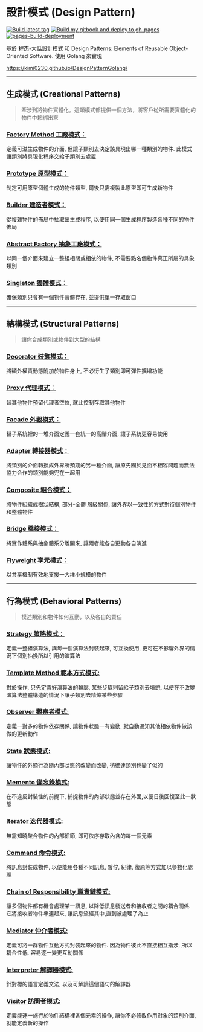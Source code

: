 # 設計模式 (Design Pattern)
[![Build latest tag](https://github.com/kimi0230/DesignPatternGolang/actions/workflows/releace.yml/badge.svg)](https://github.com/kimi0230/DesignPatternGolang/actions/workflows/releace.yml) [![Build my gitbook and deploy to gh-pages](https://github.com/kimi0230/DesignPatternGolang/actions/workflows/build.yml/badge.svg)](https://github.com/kimi0230/DesignPatternGolang/actions/workflows/build.yml) [![pages-build-deployment](https://github.com/kimi0230/DesignPatternGolang/actions/workflows/pages/pages-build-deployment/badge.svg)](https://github.com/kimi0230/DesignPatternGolang/actions/workflows/pages/pages-build-deployment)

基於 程杰-大話設計模式 和 Design Patterns: Elements of Reusable Object-Oriented Software. 
使用 Golang 來實現

https://kimi0230.github.io/DesignPatternGolang/

---

## 生成模式 (Creational Patterns)
> 牽涉到將物件實體化。這類模式都提供一個方法，將客戶從所需要實體化的物件中鬆綁出來

### [Factory Method 工廠模式：](https://github.com/kimi0230/DesignPatternGolang/tree/master/FactoryMethod) 
定義可滋生成物件的介面, 但讓子類別去決定該具現出哪一種類別的物件. 此模式讓類別將具現化程序交給子類別去處置

### [Prototype 原型模式：](https://github.com/kimi0230/DesignPatternGolang/tree/master/Prototype) 
制定可用原型個體生成的物件類型, 爾後只需複製此原型即可生成新物件

### [Builder 建造者模式：](https://github.com/kimi0230/DesignPatternGolang/tree/master/Builder) 
從複雜物件的佈局中抽取出生成程序, 以便用同一個生成程序製造各種不同的物件佈局

### [Abstract Factory 抽象工廠模式：](https://github.com/kimi0230/DesignPatternGolang/tree/master/AbstractFactory) 
以同一個介面來建立一整組相關或相依的物件, 不需要點名個物件真正所屬的具象類別

### [Singleton 獨體模式：](https://github.com/kimi0230/DesignPatternGolang/tree/master/Singleton) 
確保類別只會有一個物件實體存在, 並提供單一存取窗口

---

## 結構模式 (Structural Patterns)
> 讓你合成類別或物件到大型的結構

### [Decorator 裝飾模式：](https://github.com/kimi0230/DesignPatternGolang/tree/master/Decorator) 
將額外權責動態附加於物件身上, 不必衍生子類別即可彈性擴增功能

### [Proxy 代理模式：](https://github.com/kimi0230/DesignPatternGolang/tree/master/Proxy) 
替其他物件預留代理者空位, 就此控制存取其他物件

### [Facade 外觀模式：](https://github.com/kimi0230/DesignPatternGolang/tree/master/Facade) 
替子系統裡的一堆介面定義一套統一的高階介面, 讓子系統更容易使用

### [Adapter 轉接器模式：](https://github.com/kimi0230/DesignPatternGolang/tree/master/Adapter) 
將類別的介面轉換成外界所預期的另一種介面, 讓原先囿於見面不相容問題而無法協力合作的類別能夠兜在一起用

### [Composite 組合模式：](https://github.com/kimi0230/DesignPatternGolang/tree/master/Composite) 
將物件組織成樹狀結構, 部分-全體 層級關係, 讓外界以一致性的方式對待個別物件和整體物件

### [Bridge 橋接模式：](https://github.com/kimi0230/DesignPatternGolang/tree/master/Bridge) 
將實作體系與抽象體系分離開來, 讓兩者能各自更動各自演進

### [Flyweight 享元模式：](https://github.com/kimi0230/DesignPatternGolang/tree/master/Flyweight) 
以共享機制有效地支援一大堆小規模的物件

---
## 行為模式 (Behavioral Patterns)
> 模述類別和物件如何互動，以及各自的責任

### [Strategy 策略模式：](https://github.com/kimi0230/DesignPatternGolang/tree/master/Strategy) 
定義一整組演算法, 講每一個演算法封裝起來, 可互換使用, 更可在不影響外界的情況下個別抽換所以引用的演算法

### [Template Method 範本方式模式:](https://github.com/kimi0230/DesignPatternGolang/tree/master/TemplateMethod) 
對於操作, 只先定義好演算法的輪廓, 某些步驟則留給子類別去填飽, 以便在不改變演算法整體構造的情況下讓子類別去精煉某些步驟

### [Observer 觀察者模式:](https://github.com/kimi0230/DesignPatternGolang/tree/master/Observer) 
定義一對多的物件依存關係, 讓物件狀態一有變動, 就自動通知其他相依物件做該做的更新動作

### [State 狀態模式:](https://github.com/kimi0230/DesignPatternGolang/tree/master/State) 
讓物件的外顯行為隨內部狀態的改變而改變, 彷彿連類別也變了似的

### [Memento 備忘錄模式:](https://github.com/kimi0230/DesignPatternGolang/tree/master/Memento) 
在不違反封裝性的前提下, 捕捉物件的內部狀態並存在外面,以便日後回復至此一狀態

### [Iterator 迭代器模式:](https://github.com/kimi0230/DesignPatternGolang/tree/master/Iterator) 
無需知曉聚合物件的內部細節, 即可依序存取內含的每一個元素

### [Command 命令模式:](https://github.com/kimi0230/DesignPatternGolang/tree/master/Command) 
將訊息封裝成物件, 以便能用各種不同訊息, 暫佇, 紀律, 復原等方式加以參數化處理

### [Chain of Responsibility 職責鏈模式:](https://github.com/kimi0230/DesignPatternGolang/tree/master/ChainofResponsibility) 
讓多個物件都有機會處理某一訊息, 以降低訊息發送者和接收者之間的耦合關係. 它將接收者物件串連起來, 讓訊息流經其中,直到被處理了為止

### [Mediator 仲介者模式:](https://github.com/kimi0230/DesignPatternGolang/tree/master/Mediator) 
定義可將一群物件互動方式封裝起來的物件. 因為物件彼此不直接相互指涉, 所以耦合性低, 容易逐一變更互動關係

### [Interpreter 解譯器模式:](https://github.com/kimi0230/DesignPatternGolang/tree/master/Interpreter) 
針對標的語言定義文法, 以及可解讀這個語句的解譯器

### [Visitor 訪問者模式:](https://github.com/kimi0230/DesignPatternGolang/tree/master/Visitor) 
定義能逐一施行於物件結構裡各個元素的操作, 讓你不必修改作用對象的類別介面, 就能定義新的操作

